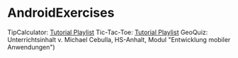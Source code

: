 # AndroidExercises

TipCalculator: [Tutorial Playlist](https://www.youtube.com/watch?v=KLuiX1oHBII&list=PL7NYbSE8uaBCMVBVg6cskGzdYguj3CUP-)
Tic-Tac-Toe: [Tutorial Playlist](https://www.youtube.com/watch?v=Fa5egLurW5U&list=PLcSIMAULmMyftO2SvNGE5mmYKKeAWCJUm)
GeoQuiz: Unterrichtsinhalt v. Michael Cebulla, HS-Anhalt, Modul "Entwicklung mobiler Anwendungen")

